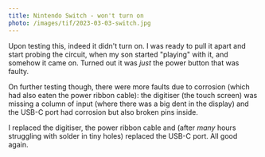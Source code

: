 ```yaml
---
title: Nintendo Switch - won't turn on
photo: /images/tif/2023-03-03-switch.jpg
---
```


Upon testing this, indeed it didn't turn on. I was ready to pull it apart and start probing the circuit, when my son started "playing" with it, and somehow it came on. Turned out it was _just_ the power button that was faulty.

On further testing though, there were more faults due to corrosion (which had also eaten the power ribbon cable): the digitiser (the touch screen) was missing a column of input (where there was a big dent in the display) and the USB-C port had corrosion but also broken pins inside.

I replaced the digitiser, the power ribbon cable and (after _many_ hours struggling with solder in tiny holes) replaced the USB-C port. All good again.

